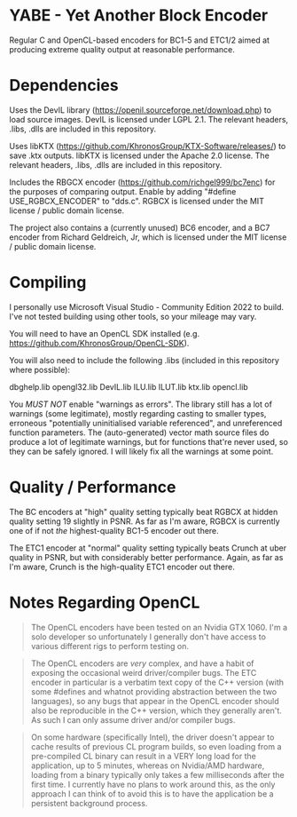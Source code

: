 YABE - Yet Another Block Encoder
================================

Regular C and OpenCL-based encoders for BC1-5 and ETC1/2 aimed at producing extreme quality output at reasonable performance.

Dependencies
============

Uses the DevIL library (https://openil.sourceforge.net/download.php) to load source images. DevIL is licensed under LGPL 2.1. The relevant headers, .libs, .dlls are included in this repository.

Uses libKTX (https://github.com/KhronosGroup/KTX-Software/releases/) to save .ktx outputs. libKTX is licensed under the Apache 2.0 license. The relevant headers, .libs, .dlls are included in this repository.

Includes the RBGCX encoder (https://github.com/richgel999/bc7enc) for the purposes of comparing output. Enable by adding "#define USE_RGBCX_ENCODER" to "dds.c". RGBCX is licensed under the MIT license / public domain license.

The project also contains a (currently unused) BC6 encoder, and a BC7 encoder from Richard Geldreich, Jr, which is licensed under the MIT license / public domain license.

Compiling
=========

I personally use Microsoft Visual Studio - Community Edition 2022 to build. I've not tested building using other tools, so your mileage may vary.

You will need to have an OpenCL SDK installed (e.g. https://github.com/KhronosGroup/OpenCL-SDK).

You will also need to include the following .libs (included in this repository where possible):

dbghelp.lib
opengl32.lib
DevIL.lib
ILU.lib
ILUT.lib
ktx.lib
opencl.lib

You _MUST NOT_ enable "warnings as errors". The library still has a lot of warnings (some legitimate), mostly regarding casting to smaller types, erroneous "potentially uninitialised variable referenced", and unreferenced function parameters. The (auto-generated) vector math source files do produce a lot of legitimate warnings, but for functions that're never used, so they can be safely ignored. I will likely fix all the warnings at some point.

Quality / Performance
=====================

The BC encoders at "high" quality setting typically beat RGBCX at hidden quality setting 19 slightly in PSNR. As far as I'm aware, RGBCX is currently one of if not _the_ highest-quality BC1-5 encoder out there.

The ETC1 encoder at "normal" quality setting typically beats Crunch at uber quality in PSNR, but with considerably better performance. Again, as far as I'm aware, Crunch is the high-quality ETC1 encoder out there.

Notes Regarding OpenCL
======================

> The OpenCL encoders have been tested on an Nvidia GTX 1060. I'm a solo developer so unfortunately I generally don't have access to various different rigs to perform testing on.

> The OpenCL encoders are _very_ complex, and have a habit of exposing the occasional weird driver/compiler bugs. The ETC encoder in particular is a verbatim text copy of the C++ version (with some #defines and whatnot providing abstraction between the two languages), so any bugs that appear in the OpenCL encoder should also be reproducible in the C++ version, which they generally aren't. As such I can only assume driver and/or compiler bugs.

> On some hardware (specifically Intel), the driver doesn't appear to cache results of previous CL program builds, so even loading from a pre-compiled CL binary can result in a VERY long load for the application, up to 5 minutes, whereas on Nvidia/AMD hardware, loading from a binary typically only takes a few milliseconds after the first time. I currently have no plans to work around this, as the only approach I can think of to avoid this is to have the application be a persistent background process.


